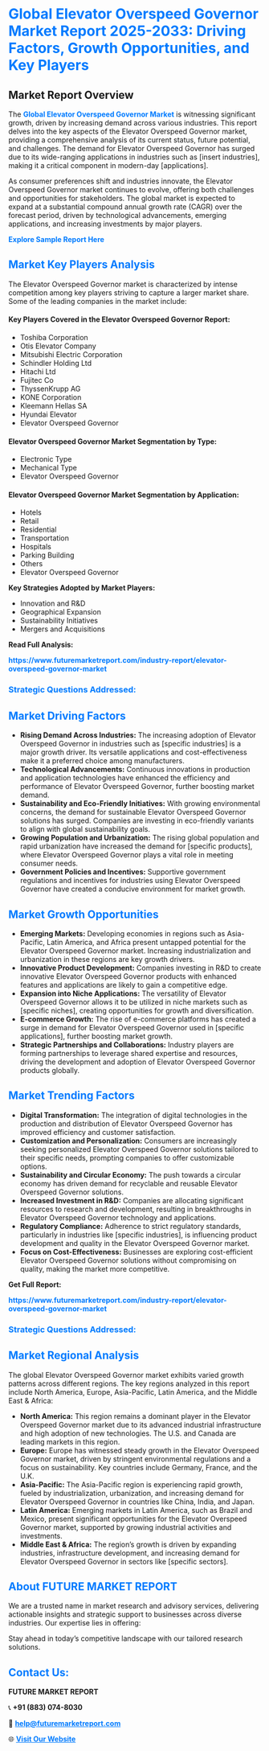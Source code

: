 <h1 style="color: #007BFF;">Global Elevator Overspeed Governor Market Report 2025-2033: Driving Factors, Growth Opportunities, and Key Players</h1>

<section id="overview">
<h2>Market Report Overview</h2>
<p>The <a href="https://www.futuremarketreport.com/industry-report/elevator-overspeed-governor-market" style="color: #007BFF; text-decoration: none;"><strong>Global Elevator Overspeed Governor Market</strong></a> is witnessing significant growth, driven by increasing demand across various industries. This report delves into the key aspects of the Elevator Overspeed Governor market, providing a comprehensive analysis of its current status, future potential, and challenges. The demand for Elevator Overspeed Governor has surged due to its wide-ranging applications in industries such as [insert industries], making it a critical component in modern-day [applications].</p>
<p>As consumer preferences shift and industries innovate, the Elevator Overspeed Governor market continues to evolve, offering both challenges and opportunities for stakeholders. The global market is expected to expand at a substantial compound annual growth rate (CAGR) over the forecast period, driven by technological advancements, emerging applications, and increasing investments by major players.</p>
</section>

<section id="overview">
<p><a href="https://www.futuremarketreport.com/request-sample/reportId=98505" style="color: #007BFF; text-decoration: none;"><strong>Explore Sample Report Here</strong></a></p>
</section>

<section id="key-players">
<h2 style="color: #007BFF;">Market Key Players Analysis</h2>
<p>The Elevator Overspeed Governor market is characterized by intense competition among key players striving to capture a larger market share. Some of the leading companies in the market include:</p>
<h4>Key Players Covered in the Elevator Overspeed Governor Report:</h4>
<ul><li>Toshiba Corporation</li><li>Otis Elevator Company</li><li>Mitsubishi Electric Corporation</li><li>Schindler Holding Ltd</li><li>Hitachi Ltd</li><li>Fujitec Co</li><li>ThyssenKrupp AG</li><li>KONE Corporation</li><li>Kleemann Hellas SA</li><li>Hyundai Elevator</li><li>Elevator Overspeed Governor</li></ul>
<h4>Elevator Overspeed Governor Market Segmentation by Type:</h4>
<ul><li>Electronic Type</li><li>Mechanical Type</li><li>Elevator Overspeed Governor</li></ul>

<h4>Elevator Overspeed Governor Market Segmentation by Application:</h4>
<ul><li>Hotels</li><li>Retail</li><li>Residential</li><li>Transportation</li><li>Hospitals</li><li>Parking Building</li><li>Others</li><li>Elevator Overspeed Governor</li></ul>
<p><strong>Key Strategies Adopted by Market Players:</strong></p>
<ul>
<li>Innovation and R&D</li>
<li>Geographical Expansion</li>
<li>Sustainability Initiatives</li>
<li>Mergers and Acquisitions</li>
</ul>
</section>

<section>
<p><strong>Read Full Analysis: </strong></p><a href="https://www.futuremarketreport.com/industry-report/elevator-overspeed-governor-market" style="color: #007BFF; text-decoration: none;"><strong>https://www.futuremarketreport.com/industry-report/elevator-overspeed-governor-market</strong></a>
<h3 style="color: #007BFF;">Strategic Questions Addressed:</h3>
</section>

<section id="driving-factors">
<h2 style="color: #007BFF;">Market Driving Factors</h2>
<ul>
<li><strong>Rising Demand Across Industries:</strong> The increasing adoption of Elevator Overspeed Governor in industries such as [specific industries] is a major growth driver. Its versatile applications and cost-effectiveness make it a preferred choice among manufacturers.</li>
<li><strong>Technological Advancements:</strong> Continuous innovations in production and application technologies have enhanced the efficiency and performance of Elevator Overspeed Governor, further boosting market demand.</li>
<li><strong>Sustainability and Eco-Friendly Initiatives:</strong> With growing environmental concerns, the demand for sustainable Elevator Overspeed Governor solutions has surged. Companies are investing in eco-friendly variants to align with global sustainability goals.</li>
<li><strong>Growing Population and Urbanization:</strong> The rising global population and rapid urbanization have increased the demand for [specific products], where Elevator Overspeed Governor plays a vital role in meeting consumer needs.</li>
<li><strong>Government Policies and Incentives:</strong> Supportive government regulations and incentives for industries using Elevator Overspeed Governor have created a conducive environment for market growth.</li>
</ul>
</section>

<section id="growth-opportunities">
<h2 style="color: #007BFF;">Market Growth Opportunities</h2>
<ul>
<li><strong>Emerging Markets:</strong> Developing economies in regions such as Asia-Pacific, Latin America, and Africa present untapped potential for the Elevator Overspeed Governor market. Increasing industrialization and urbanization in these regions are key growth drivers.</li>
<li><strong>Innovative Product Development:</strong> Companies investing in R&D to create innovative Elevator Overspeed Governor products with enhanced features and applications are likely to gain a competitive edge.</li>
<li><strong>Expansion into Niche Applications:</strong> The versatility of Elevator Overspeed Governor allows it to be utilized in niche markets such as [specific niches], creating opportunities for growth and diversification.</li>
<li><strong>E-commerce Growth:</strong> The rise of e-commerce platforms has created a surge in demand for Elevator Overspeed Governor used in [specific applications], further boosting market growth.</li>
<li><strong>Strategic Partnerships and Collaborations:</strong> Industry players are forming partnerships to leverage shared expertise and resources, driving the development and adoption of Elevator Overspeed Governor products globally.</li>
</ul>
</section>

<section id="trending-factors">
<h2 style="color: #007BFF;">Market Trending Factors</h2>
<ul>
<li><strong>Digital Transformation:</strong> The integration of digital technologies in the production and distribution of Elevator Overspeed Governor has improved efficiency and customer satisfaction.</li>
<li><strong>Customization and Personalization:</strong> Consumers are increasingly seeking personalized Elevator Overspeed Governor solutions tailored to their specific needs, prompting companies to offer customizable options.</li>
<li><strong>Sustainability and Circular Economy:</strong> The push towards a circular economy has driven demand for recyclable and reusable Elevator Overspeed Governor solutions.</li>
<li><strong>Increased Investment in R&D:</strong> Companies are allocating significant resources to research and development, resulting in breakthroughs in Elevator Overspeed Governor technology and applications.</li>
<li><strong>Regulatory Compliance:</strong> Adherence to strict regulatory standards, particularly in industries like [specific industries], is influencing product development and quality in the Elevator Overspeed Governor market.</li>
<li><strong>Focus on Cost-Effectiveness:</strong> Businesses are exploring cost-efficient Elevator Overspeed Governor solutions without compromising on quality, making the market more competitive.</li>
</ul>
</section>

<section>
<p><strong>Get Full Report: </strong></p><a href="https://www.futuremarketreport.com/industry-report/elevator-overspeed-governor-market" style="color: #007BFF; text-decoration: none;"><strong>https://www.futuremarketreport.com/industry-report/elevator-overspeed-governor-market</strong></a>
<h3 style="color: #007BFF;">Strategic Questions Addressed:</h3>
</section>


<section id="regional-analysis">
<h2 style="color: #007BFF;">Market Regional Analysis</h2>
<p>The global Elevator Overspeed Governor market exhibits varied growth patterns across different regions. The key regions analyzed in this report include North America, Europe, Asia-Pacific, Latin America, and the Middle East & Africa:</p>
<ul>
<li><strong>North America:</strong> This region remains a dominant player in the Elevator Overspeed Governor market due to its advanced industrial infrastructure and high adoption of new technologies. The U.S. and Canada are leading markets in this region.</li>
<li><strong>Europe:</strong> Europe has witnessed steady growth in the Elevator Overspeed Governor market, driven by stringent environmental regulations and a focus on sustainability. Key countries include Germany, France, and the U.K.</li>
<li><strong>Asia-Pacific:</strong> The Asia-Pacific region is experiencing rapid growth, fueled by industrialization, urbanization, and increasing demand for Elevator Overspeed Governor in countries like China, India, and Japan.</li>
<li><strong>Latin America:</strong> Emerging markets in Latin America, such as Brazil and Mexico, present significant opportunities for the Elevator Overspeed Governor market, supported by growing industrial activities and investments.</li>
<li><strong>Middle East & Africa:</strong> The region’s growth is driven by expanding industries, infrastructure development, and increasing demand for Elevator Overspeed Governor in sectors like [specific sectors].</li>
</ul>
</section>

<footer>
<h2 style="color: #007BFF;">About FUTURE MARKET REPORT</h2>
<p>We are a trusted name in market research and advisory services, delivering actionable insights and strategic support to businesses across diverse industries. Our expertise lies in offering:</p>

<p>Stay ahead in today’s competitive landscape with our tailored research solutions.</p>

<h2 style="color: #007BFF;">Contact Us:</h2>
<p><strong>FUTURE MARKET REPORT</strong></p>
<p>📞 <strong>+91 (883) 074-8030</strong></p>
<p>📧 <strong><a href="mailto:help@futuremarketreport.com" style="color: #007BFF;">help@futuremarketreport.com</a></strong></p>
<p>🌐 <strong><a href="https://www.futuremarketreport.com/" style="color: #007BFF;">Visit Our Website</a></strong></p>
</footer>